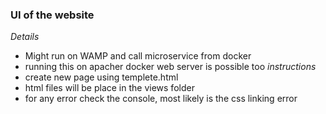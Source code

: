### UI of the website

*Details*
- Might run on WAMP and call microservice from docker
- running this on apacher docker web server is possible too
*instructions*
- create new page using templete.html
- html files will be place in the views folder
- for any error check the console, most likely is the css linking error